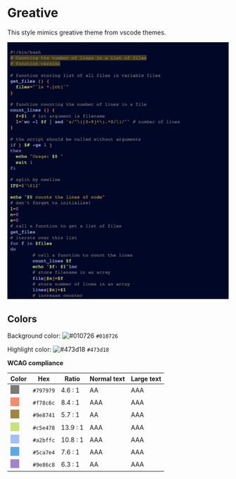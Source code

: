 # Greative

This style mimics greative theme from vscode themes.

![Screenshot of the greative theme in a bash script](./images/greative.png)

## Colors

Background color: ![#010726](https://via.placeholder.com/20/010726/010726.png) `#010726`

Highlight color: ![#473d18](https://via.placeholder.com/20/473d18/473d18.png) `#473d18`

**WCAG compliance**

| Color                                             | Hex       | Ratio    | Normal text | Large text |
| ------------------------------------------------- | --------- | -------- | ----------- | ---------- |
| ![#797979](../../a11y_pygments/assets/797979.png) | `#797979` | 4.6 : 1  | AA          | AAA        |
| ![#f78c6c](../../a11y_pygments/assets/f78c6c.png) | `#f78c6c` | 8.4 : 1  | AAA         | AAA        |
| ![#9e8741](../../a11y_pygments/assets/9e8741.png) | `#9e8741` | 5.7 : 1  | AA          | AAA        |
| ![#c5e478](../../a11y_pygments/assets/c5e478.png) | `#c5e478` | 13.9 : 1 | AAA         | AAA        |
| ![#a2bffc](../../a11y_pygments/assets/a2bffc.png) | `#a2bffc` | 10.8 : 1 | AAA         | AAA        |
| ![#5ca7e4](../../a11y_pygments/assets/5ca7e4.png) | `#5ca7e4` | 7.6 : 1  | AAA         | AAA        |
| ![#9e86c8](../../a11y_pygments/assets/9e86c8.png) | `#9e86c8` | 6.3 : 1  | AA          | AAA        |
